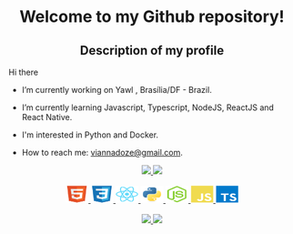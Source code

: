 <div>
  <h1 align="center">
    Welcome to my Github repository!
  </h1>
</div>

<div>
  <h2 align="center">
    Description of my profile
  </h2>
</div>

Hi there

- I’m currently working on Yawl , Brasília/DF - Brazil.

- I’m currently learning Javascript, Typescript, NodeJS, ReactJS and React Native.

- I'm interested in Python and Docker.

- How to reach me: viannadoze@gmail.com.

<div align="center">
  <a href="https://github.com/vian4dev">
     <img 
       height="180em" 
       src="https://github-readme-stats.vercel.app/api?username=vian4dev&show_icons=true&theme=dark&include_all_commits=true&count_private=true"
      />
     <img 
       height="180em" 
       src="https://github-readme-stats.vercel.app/api/top-langs/?username=vian4dev&layout=compact&langs_count=7&theme=dark"
      />
</div>
  
<div align="center" style="display: inline_block"><br>
  <img alt="img-html" height="30" width="40" src="https://raw.githubusercontent.com/devicons/devicon/master/icons/html5/html5-original.svg">
  
  <img alt="img-css" height="30" width="40" src="https://raw.githubusercontent.com/devicons/devicon/master/icons/css3/css3-original.svg">
  
  <img alt="img-react" height="30" width="40" src="https://raw.githubusercontent.com/devicons/devicon/master/icons/react/react-original.svg">
  
  <img alt="img-python" height="30" width="40" src="https://raw.githubusercontent.com/devicons/devicon/master/icons/python/python-original.svg">
  
  <img alt="img-nodejs" height="30" width="40" src="https://raw.githubusercontent.com/devicons/devicon/master/icons/nodejs/nodejs-original.svg">
  
  <img alt="img-js" height="30" width="40" src="https://raw.githubusercontent.com/devicons/devicon/master/icons/javascript/javascript-plain.svg">
  
  <img alt="img-ts" height="30" width="40" src="https://raw.githubusercontent.com/devicons/devicon/master/icons/typescript/typescript-plain.svg">
</div>
<br>
<div align="center">
  <a href = "mailto:viannadoze@gmail.com">
    <img src="https://img.shields.io/badge/-Gmail-%23333?style=for-the-badge&logo=gmail&logoColor=white" target="_blank">
  </a>
  <a href="https://www.linkedin.com/in/vianadev" target="_blank">
    <img src="https://img.shields.io/badge/-LinkedIn-%230077B5?style=for-the-badge&logo=linkedin&logoColor=white" target="_blank">
  </a> 
</div>
